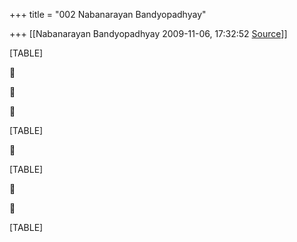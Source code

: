 +++
title = "002 Nabanarayan Bandyopadhyay"

+++
[[Nabanarayan Bandyopadhyay	2009-11-06, 17:32:52 [Source](https://groups.google.com/g/bvparishat/c/AS2y5ek8ruw)]]



[TABLE]







[TABLE]



[TABLE]





[TABLE]


